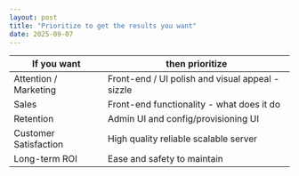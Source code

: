 ```yaml
--- 
layout: post 
title: "Prioritize to get the results you want" 
date: 2025-09-07
---
```



| If you want | then prioritize |
| --- | --- |
| Attention / Marketing | Front-end / UI polish and visual appeal - sizzle |
| Sales | Front-end functionality - what does it do |
| Retention | Admin UI and config/provisioning UI |
| Customer Satisfaction | High quality reliable scalable server |
| Long-term ROI | Ease and safety to maintain |
